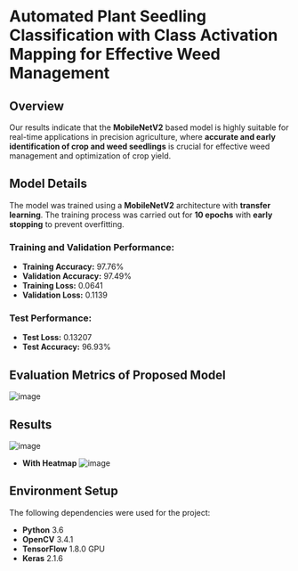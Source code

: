 # Automated Plant Seedling Classification with Class Activation Mapping for Effective Weed Management

## Overview
Our results indicate that the **MobileNetV2** based model is highly suitable for real-time applications in precision agriculture, where **accurate and early identification of crop and weed seedlings** is crucial for effective weed management and optimization of crop yield.

## Model Details
The model was trained using a **MobileNetV2** architecture with **transfer learning**. The training process was carried out for **10 epochs** with **early stopping** to prevent overfitting.

### **Training and Validation Performance:**
- **Training Accuracy:** 97.76%  
- **Validation Accuracy:** 97.49%  
- **Training Loss:** 0.0641  
- **Validation Loss:** 0.1139  

### **Test Performance:**
- **Test Loss:** 0.13207  
- **Test Accuracy:** 96.93%  

## **Evaluation Metrics of Proposed Model**
![image](https://github.com/user-attachments/assets/606430df-723e-49f3-8317-e6066b536def)


## **Results**
![image](https://github.com/user-attachments/assets/721a5005-9047-4ce4-be94-f11ff61c7e41)
- **With Heatmap**
![image](https://github.com/user-attachments/assets/766ab95a-10ac-4dd5-8593-fa0838decf5d)



## **Environment Setup**
The following dependencies were used for the project:

- **Python** 3.6  
- **OpenCV** 3.4.1  
- **TensorFlow** 1.8.0 GPU  
- **Keras** 2.1.6  
